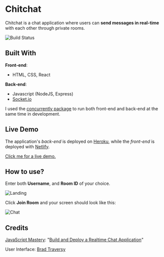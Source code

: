 # Chitchat 

Chitchat is a chat application where users can **send messages in real-time** with each other through private rooms. 

![Build Status](https://img.shields.io/badge/Status-Development-red)

## Built With

**Front-end**:
* HTML, CSS, React

**Back-end**:
* Javascript (NodeJS, Express)
* [Socket.io](https://socket.io/)

I used the [concurrently package](https://www.npmjs.com/package/concurrently) to run both front-end and back-end at the same time in development.

## Live Demo
The application's *back-end* is deployed on [Heroku](https://www.heroku.com/), while the *front-end* is deployed with [Netlify](https://www.netlify.com/).

[Click me for a live demo.](https://dazzling-yalow-3d0364.netlify.app/)

## How to use?

Enter both **Username**, and **Room ID** of your choice.

![Landing](https://imgur.com/HLSuikQ.png)

Click **Join Room** and your screen should look like this:

![Chat](https://imgur.com/11VK8Ce.png)

## Credits

[JavaScript Mastery](https://www.youtube.com/channel/UCmXmlB4-HJytD7wek0Uo97A): "[Build and Deploy a Realtime Chat Application](https://youtu.be/ZwFA3YMfkoc)"

User Interface: [Brad Traversy](https://youtu.be/jD7FnbI76Hg)
